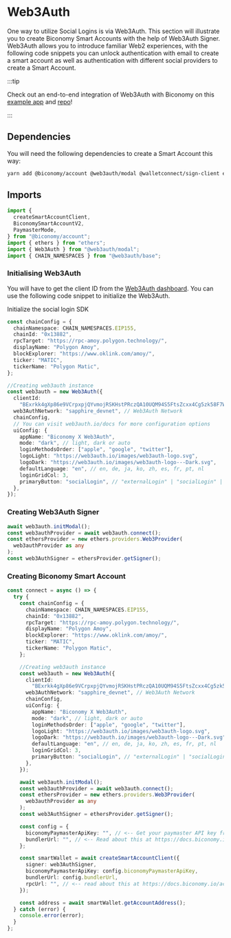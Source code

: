 # Web3Auth

One way to utilize Social Logins is via Web3Auth. This section will illustrate you to create Biconomy Smart Accounts with the help of Web3Auth Signer. Web3Auth allows you to introduce familiar Web2 experiences, with the following code snippets you can unlock authentication with email to create a smart account as well as authentication with different social providers to create a Smart Account.

:::tip

Check out an end-to-end integration of Web3Auth with Biconomy on this [example app](https://aaweb3auth.vercel.app/) and [repo](https://github.com/bcnmy/biconomy_web3auth_example)!

:::

## Dependencies

You will need the following dependencies to create a Smart Account this way:

```bash
yarn add @biconomy/account @web3auth/modal @walletconnect/sign-client ethers@5.7.2
```

## Imports

```typescript
import {
  createSmartAccountClient,
  BiconomySmartAccountV2,
  PaymasterMode,
} from "@biconomy/account";
import { ethers } from "ethers";
import { Web3Auth } from "@web3auth/modal";
import { CHAIN_NAMESPACES } from "@web3auth/base";
```

### Initialising Web3Auth

You will have to get the client ID from the [Web3Auth dashboard](https://dashboard.web3auth.io/login). You can use the following code snippet to initialize the Web3Auth.

Initialize the social login SDK

```typescript
const chainConfig = {
  chainNamespace: CHAIN_NAMESPACES.EIP155,
  chainId: "0x13882",
  rpcTarget: "https://rpc-amoy.polygon.technology/",
  displayName: "Polygon Amoy",
  blockExplorer: "https://www.oklink.com/amoy/",
  ticker: "MATIC",
  tickerName: "Polygon Matic",
};

//Creating web3auth instance
const web3auth = new Web3Auth({
  clientId:
    "BExrkk4gXp86e9VCrpxpjQYvmojRSKHstPRczQA10UQM94S5FtsZcxx4Cg5zk58F7W1cAGNVx1-NPJCTFIzqdbs", // Get your Client ID from the Web3Auth Dashboard https://dashboard.web3auth.io/
  web3AuthNetwork: "sapphire_devnet", // Web3Auth Network
  chainConfig,
  // You can visit web3auth.io/docs for more configuration options
  uiConfig: {
    appName: "Biconomy X Web3Auth",
    mode: "dark", // light, dark or auto
    loginMethodsOrder: ["apple", "google", "twitter"],
    logoLight: "https://web3auth.io/images/web3auth-logo.svg",
    logoDark: "https://web3auth.io/images/web3auth-logo---Dark.svg",
    defaultLanguage: "en", // en, de, ja, ko, zh, es, fr, pt, nl
    loginGridCol: 3,
    primaryButton: "socialLogin", // "externalLogin" | "socialLogin" | "emailLogin"
  },
});
```

### Creating Web3Auth Signer

```typescript
await web3auth.initModal();
const web3authProvider = await web3auth.connect();
const ethersProvider = new ethers.providers.Web3Provider(
  web3authProvider as any
);
const web3AuthSigner = ethersProvider.getSigner();
```

### Creating Biconomy Smart Account

```typescript
const connect = async () => {
  try {
    const chainConfig = {
      chainNamespace: CHAIN_NAMESPACES.EIP155,
      chainId: "0x13882",
      rpcTarget: "https://rpc-amoy.polygon.technology/",
      displayName: "Polygon Amoy",
      blockExplorer: "https://www.oklink.com/amoy/",
      ticker: "MATIC",
      tickerName: "Polygon Matic",
    };

    //Creating web3auth instance
    const web3auth = new Web3Auth({
      clientId:
        "BExrkk4gXp86e9VCrpxpjQYvmojRSKHstPRczQA10UQM94S5FtsZcxx4Cg5zk58F7W1cAGNVx1-NPJCTFIzqdbs", // Get your Client ID from the Web3Auth Dashboard https://dashboard.web3auth.io/
      web3AuthNetwork: "sapphire_devnet", // Web3Auth Network
      chainConfig,
      uiConfig: {
        appName: "Biconomy X Web3Auth",
        mode: "dark", // light, dark or auto
        loginMethodsOrder: ["apple", "google", "twitter"],
        logoLight: "https://web3auth.io/images/web3auth-logo.svg",
        logoDark: "https://web3auth.io/images/web3auth-logo---Dark.svg",
        defaultLanguage: "en", // en, de, ja, ko, zh, es, fr, pt, nl
        loginGridCol: 3,
        primaryButton: "socialLogin", // "externalLogin" | "socialLogin" | "emailLogin"
      },
    });

    await web3auth.initModal();
    const web3authProvider = await web3auth.connect();
    const ethersProvider = new ethers.providers.Web3Provider(
      web3authProvider as any
    );
    const web3AuthSigner = ethersProvider.getSigner();

    const config = {
      biconomyPaymasterApiKey: "", // <-- Get your paymaster API key from https://dashboard.biconomy.io/paymaster
      bundlerUrl: "", // <-- Read about this at https://docs.biconomy.io/dashboard#bundler-url
    };

    const smartWallet = await createSmartAccountClient({
      signer: web3AuthSigner,
      biconomyPaymasterApiKey: config.biconomyPaymasterApiKey,
      bundlerUrl: config.bundlerUrl,
      rpcUrl: "", // <-- read about this at https://docs.biconomy.io/account/methods#createsmartaccountclient
    });

    const address = await smartWallet.getAccountAddress();
  } catch (error) {
    console.error(error);
  }
};
```
